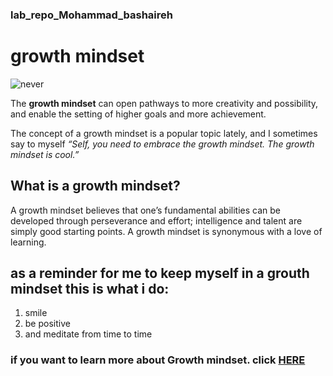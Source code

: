 ### lab_repo_Mohammad_bashaireh

# growth mindset

![never](https://3kllhk1ibq34qk6sp3bhtox1-wpengine.netdna-ssl.com/wp-content/uploads/2015/11/growth-mindset.png)

The **growth mindset** can open pathways to more creativity and possibility, and enable the setting of higher goals and more achievement.

The concept of a growth mindset is a popular topic lately, and I sometimes say to myself *“Self, you need to embrace the growth mindset. The growth mindset is cool.”*

## What is a growth mindset?

A growth mindset believes that one’s fundamental abilities can be developed through perseverance and effort; intelligence and talent are simply good starting points. A growth mindset is synonymous with a love of learning.

## as a reminder for me to keep myself in a grouth mindset this is what i do:
1. smile 
2. be positive 
3. and meditate from time to time

### if you want to learn more about Growth mindset. click [HERE](https://www.atlassian.com/blog/inside-atlassian/growth-mindset)
